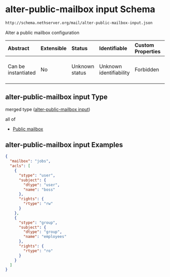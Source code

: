 # alter-public-mailbox input Schema

```txt
http://schema.nethserver.org/mail/alter-public-mailbox-input.json
```

Alter a public mailbox configuration

| Abstract            | Extensible | Status         | Identifiable            | Custom Properties | Additional Properties | Access Restrictions | Defined In                                                                                     |
| :------------------ | :--------- | :------------- | :---------------------- | :---------------- | :-------------------- | :------------------ | :--------------------------------------------------------------------------------------------- |
| Can be instantiated | No         | Unknown status | Unknown identifiability | Forbidden         | Allowed               | none                | [alter-public-mailbox-input.json](mail/alter-public-mailbox-input.json "open original schema") |

## alter-public-mailbox input Type

merged type ([alter-public-mailbox input](alter-public-mailbox-input.md))

all of

*   [Public mailbox](mail-defs-public-mailbox.md "check type definition")

## alter-public-mailbox input Examples

```json
{
  "mailbox": "jobs",
  "acls": [
    {
      "stype": "user",
      "subject": {
        "dtype": "user",
        "name": "boss"
      },
      "rights": {
        "rtype": "rw"
      }
    },
    {
      "stype": "group",
      "subject": {
        "dtype": "group",
        "name": "employees"
      },
      "rights": {
        "rtype": "ro"
      }
    }
  ]
}
```
